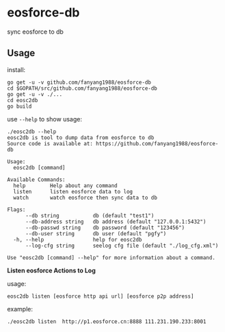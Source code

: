 # eosforce-db
sync eosforce to db

## Usage

install:

```shell
go get -u -v github.com/fanyang1988/eosforce-db
cd $GOPATH/src/github.com/fanyang1988/eosforce-db
go get -u -v ./...
cd eosc2db 
go build
```

use `--help` to show usage:

```shell
./eosc2db --help
eosc2db is tool to dump data from eosforce to db
Source code is available at: https://github.com/fanyang1988/eosforce-db

Usage:
  eosc2db [command]

Available Commands:
  help        Help about any command
  listen      listen eosforce data to log
  watch       watch eosforce then sync data to db

Flags:
      --db string           db (default "test1")
      --db-address string   db address (default "127.0.0.1:5432")
      --db-passwd string    db password (default "123456")
      --db-user string      db user (default "pgfy")
  -h, --help                help for eosc2db
      --log-cfg string      seelog cfg file (default "./log_cfg.xml")

Use "eosc2db [command] --help" for more information about a command.

```

**Listen eosforce Actions to Log**

usage: 

```
eosc2db listen [eosforce http api url] [eosforce p2p address]
```


example:

```shell
./eosc2db listen  http://p1.eosforce.cn:8888 111.231.190.233:8001
```
